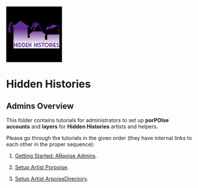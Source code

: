![Hidden Histories Logo](/images/hiddenhistories-logo.png)
# Hidden Histories

## Admins Overview   
This folder contains tutorials for administrators to set up **porPOIse accounts** and **layers** for **Hidden Histories** artists and helpers.

Please go through the tutorials in the given order (they have internal links to each other in the proper sequence):

1. [Getting Started: ARpoise Admins](GettingStarted-ARpoiseAdmins.md).

2. [Setup Artist Porpoise](SetupArtistPorpoise.md).

3. [Setup Artist ArpoiseDirectory](SetupArtistArpoiseDirectory.md).
